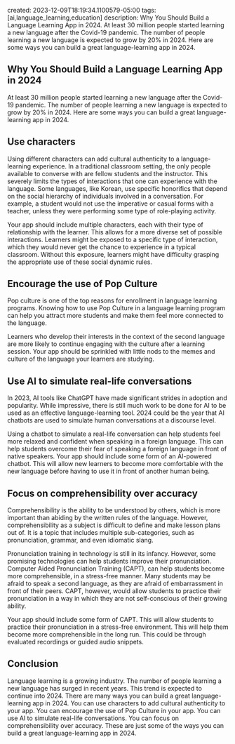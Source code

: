 created: 2023-12-09T18:19:34.1100579-05:00
tags: [ai,language_learning,education]
description: Why You Should Build a Language Learning App in 2024. At least 30 million people started learning a new language after the Covid-19 pandemic. The number of people learning a new language is expected to grow by 20% in 2024. Here are some ways you can build a great language-learning app in 2024.

## Why You Should Build a Language Learning App in 2024
At least 30 million people started learning a new language after the Covid-19 pandemic. The number of people learning a new language is expected to grow by 20% in 2024. Here are some ways you can build a great language-learning app in 2024.

## Use characters
Using different characters can add cultural authenticity to a language-learning experience. In a traditional classroom setting, the only people available to converse with are fellow students and the instructor. This severely limits the types of interactions that one can experience with the language. Some languages, like Korean, use specific honorifics that depend on the social hierarchy of individuals involved in a conversation. For example, a student would not use the imperative or casual forms with a teacher, unless they were performing some type of role-playing activity.

Your app should include multiple characters, each with their type of relationship with the learner. This allows for a more diverse set of possible interactions. Learners might be exposed to a specific type of interaction, which they would never get the chance to experience in a typical classroom. Without this exposure, learners might have difficulty grasping the appropriate use of these social dynamic rules.

## Encourage the use of Pop Culture
Pop culture is one of the top reasons for enrollment in language learning programs. Knowing how to use Pop Culture in a language learning program can help you attract more students and make them feel more connected to the language.

Learners who develop their interests in the context of the second language are more likely to continue engaging with the culture after a learning session. Your app should be sprinkled with little nods to the memes and culture of the language your learners are studying.

## Use AI to simulate real-life conversations
In 2023, AI tools like ChatGPT have made significant strides in adoption and popularity. While impressive, there is still much work to be done for AI to be used as an effective language-learning tool. 2024 could be the year that AI chatbots are used to simulate human conversations at a discourse level.

Using a chatbot to simulate a real-life conversation can help students feel more relaxed and confident when speaking in a foreign language. This can help students overcome their fear of speaking a foreign language in front of native speakers. Your app should include some form of an AI-powered chatbot. This will allow new learners to become more comfortable with the new language before having to use it in front of another human being.

## Focus on comprehensibility over accuracy
Comprehensibility is the ability to be understood by others, which is more important than abiding by the written rules of the language. However, comprehensibility as a subject is difficult to define and make lesson plans out of. It is a topic that includes multiple sub-categories, such as pronunciation, grammar, and even idiomatic slang.

Pronunciation training in technology is still in its infancy. However, some promising technologies can help students improve their pronunciation. Computer Aided Pronunciation Training (CAPT), can help students become more comprehensible, in a stress-free manner. Many students may be afraid to speak a second language, as they are afraid of embarrassment in front of their peers. CAPT, however, would allow students to practice their pronunciation in a way in which they are not self-conscious of their growing ability.

Your app should include some form of CAPT. This will allow students to practice their pronunciation in a stress-free environment. This will help them become more comprehensible in the long run. This could be through evaluated recordings or guided audio snippets.

## Conclusion
Language learning is a growing industry. The number of people learning a new language has surged in recent years. This trend is expected to continue into 2024. There are many ways you can build a great language-learning app in 2024. You can use characters to add cultural authenticity to your app. You can encourage the use of Pop Culture in your app. You can use AI to simulate real-life conversations. You can focus on comprehensibility over accuracy. These are just some of the ways you can build a great language-learning app in 2024.

